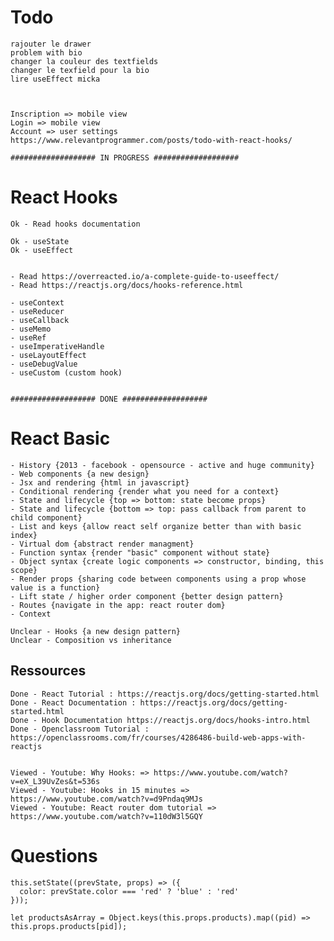 # Todo

	rajouter le drawer
	problem with bio
	changer la couleur des textfields
	changer le texfield pour la bio
	lire useEffect micka



	Inscription => mobile view
	Login => mobile view
	Account => user settings
	https://www.relevantprogrammer.com/posts/todo-with-react-hooks/	
	
	################### IN PROGRESS ###################

# React Hooks

	Ok - Read hooks documentation

	Ok - useState
	Ok - useEffect

	
	- Read https://overreacted.io/a-complete-guide-to-useeffect/
	- Read https://reactjs.org/docs/hooks-reference.html
	
	- useContext
	- useReducer
	- useCallback
	- useMemo
	- useRef
	- useImperativeHandle
	- useLayoutEffect
	- useDebugValue
	- useCustom (custom hook)


	################### DONE ###################

# React Basic

	- History {2013 - facebook - opensource - active and huge community}
	- Web components {a new design}
	- Jsx and rendering {html in javascript}
	- Conditional rendering {render what you need for a context}
	- State and lifecycle {top => bottom: state become props}
	- State and lifecycle {bottom => top: pass callback from parent to child component}
	- List and keys {allow react self organize better than with basic index}
	- Virtual dom {abstract render managment}
	- Function syntax {render "basic" component without state}
	- Object syntax {create logic components => constructor, binding, this scope}
	- Render props {sharing code between components using a prop whose value is a function}
	- Lift state / higher order component {better design pattern}
	- Routes {navigate in the app: react router dom}
	- Context

	Unclear - Hooks {a new design pattern}
	Unclear - Composition vs inheritance



## Ressources

		
	Done - React Tutorial : https://reactjs.org/docs/getting-started.html
	Done - React Documentation : https://reactjs.org/docs/getting-started.html
	Done - Hook Documentation https://reactjs.org/docs/hooks-intro.html
	Done - Openclassroom Tutorial : https://openclassrooms.com/fr/courses/4286486-build-web-apps-with-reactjs


	Viewed - Youtube: Why Hooks: => https://www.youtube.com/watch?v=eX_L39UvZes&t=536s
	Viewed - Youtube: Hooks in 15 minutes => https://www.youtube.com/watch?v=d9Pndaq9MJs
	Viewed - Youtube: React router dom tutorial => https://www.youtube.com/watch?v=110dW3l5GQY

# Questions

	this.setState((prevState, props) => ({
	  color: prevState.color === 'red' ? 'blue' : 'red'
	}));

	let productsAsArray = Object.keys(this.props.products).map((pid) => this.props.products[pid]);
